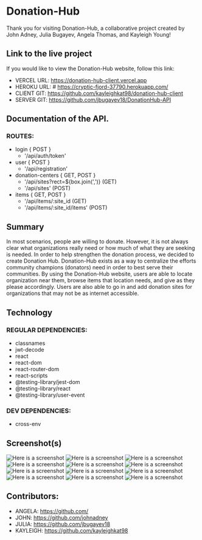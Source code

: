 # Donation-Hub
Thank you for visiting Donation-Hub, a collaborative project created by John Adney,
Julia Bugayev, Angela Thomas, and Kayleigh Young!
## Link to the live project
If you would like to view the Donation-Hub website, follow this link:
* VERCEL URL: https://donation-hub-client.vercel.app 
* HEROKU URL: # https://cryptic-fjord-37790.herokuapp.com/   
* CLIENT GIT: https://github.com/kayleighkat98/donation-hub-client
* SERVER GIT:  https://github.com/jbugayev18/DonationHub-API
## Documentation of the API.
### ROUTES:
* login { POST }
    * '/api/auth/token'
* user { POST }
    * '/api/registration'
* donation-centers { GET, POST }
    * '/api/sites?rect=${box.join(',')} (GET)
    * '/api/sites' (POST)
* items { GET, POST }
    * '/api/items/:site_id (GET)
    * '/api/items/:site_id/items' (POST)
## Summary
In most scenarios, people are willing to donate. However, it is not always clear what organizations
really need or how much of what they are seeking is needed. In order to help strengthen the donation 
process, we decided to create Donation Hub. Donation-Hub exists as a way to centralize the efforts community
champions (donators) need in order to best serve their communities. By using the Donation-Hub website, users 
are able to locate organization near them, browse items that location needs, and give as they please accordingly. 
Users are also able to go in and add donation sites for organizations that may not be as internet accessible.  
## Technology
### REGULAR DEPENDENCIES:
* classnames
* jwt-decode
* react
* react-dom
* react-router-dom
* react-scripts
* @testing-library/jest-dom
* @testing-library/react
* @testing-library/user-event
### DEV DEPENDENCIES:
* cross-env
## Screenshot(s)
![Here is a screenshot](AppScreenshots/DonationHubImage1.png)
![Here is a screenshot](AppScreenshots/DonationHubImage2.png)
![Here is a screenshot](AppScreenshots/DonationHubImage3.png)
![Here is a screenshot](AppScreenshots/DonationHubImage4.png)
![Here is a screenshot](AppScreenshots/DonatinHubImages5.png)
![Here is a screenshot](AppScreenshots/DonationHubImages6.png)
![Here is a screenshot](AppScreenshots/DonationHubImages7.png)
![Here is a screenshot](AppScreenshots/DonationHubImages8.png)
![Here is a screenshot](AppScreenshots/DonationHubImages9.png)
![Here is a screenshot](AppScreenshots/DonationHubImages10.png)
![Here is a screenshot](AppScreenshots/DonationHubImages11.png)
![Here is a screenshot](AppScreenshots/DonationHubImages12.png)
## Contributors:
* ANGELA: https://github.com/
* JOHN: https://github.com/johnadney
* JULIA: https://github.com/jbugayev18
* KAYLEIGH: https://github.com/kayleighkat98
